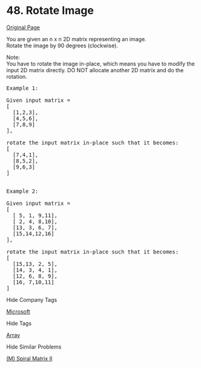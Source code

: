 # 48. Rotate Image  
[Original Page](https://leetcode.com/problems/rotate-image/)  

You are given an n x n 2D matrix representing an image.  
Rotate the image by 90 degrees (clockwise).  

Note:  
You have to rotate the image in-place, which means you have to modify the input 2D matrix directly. DO NOT allocate another 2D matrix and do the rotation.  

<pre>
Example 1:

Given input matrix = 
[
  [1,2,3],
  [4,5,6],
  [7,8,9]
],

rotate the input matrix in-place such that it becomes:
[
  [7,4,1],
  [8,5,2],
  [9,6,3]
]


Example 2:

Given input matrix =
[
  [ 5, 1, 9,11],
  [ 2, 4, 8,10],
  [13, 3, 6, 7],
  [15,14,12,16]
], 

rotate the input matrix in-place such that it becomes:
[
  [15,13, 2, 5],
  [14, 3, 4, 1],
  [12, 6, 8, 9],
  [16, 7,10,11]
]
</pre>


<div>

<div id="company_tags" class="btn btn-xs btn-warning">Hide Company Tags</div>

<span class="hidebutton" style="display: inline;">[Microsoft](/company/microsoft/)</span></div>

<div>

<div id="tags" class="btn btn-xs btn-warning">Hide Tags</div>

<span class="hidebutton" style="display: inline;">[Array](/tag/array/)</span></div>

<div>

<div id="similar" class="btn btn-xs btn-warning">Hide Similar Problems</div>

<span class="hidebutton" style="display: inline;">[(M) Spiral Matrix II](/problems/spiral-matrix-ii/)</span></div>